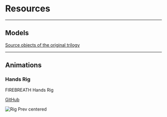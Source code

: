 # Resources

___

## Models

[Source objects of the original trilogy](https://rutracker.org/forum/viewtopic.php?t=4008371)

___

## Animations

### Hands Rig

FIREBREATH Hands Rig

[GitHub](https://github.com/firebreath1001/Stalker-Hand-Rig)

![Rig Prev centered](assets/images/FIREBREATH-rig-preview.png)

